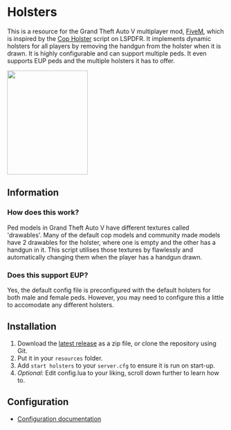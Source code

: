 # Holsters
This is a resource for the Grand Theft Auto V multiplayer mod, [FiveM](https://fivem.net), which is inspired by the [Cop Holster](https://www.lcpdfr.com/files/file/8017-cop-holster/) script on LSPDFR. It implements dynamic holsters for all players by removing the handgun from the holster when it is drawn. It is highly configurable and can support multiple peds. It even supports EUP peds and the multiple holsters it has to offer.

<img src="https://media.giphy.com/media/loGRS56xWOA5fEy5OF/giphy.gif" width="185.5" height="240" />

## Information
### How does this work?
Ped models in Grand Theft Auto V have different textures called 'drawables'. Many of the default cop models and community made models have 2 drawables for the holster, where one is empty and the other has a handgun in it. This script utilises those textures by flawlessly and automatically changing them when the player has a handgun drawn. 

### Does this support EUP?
Yes, the default config file is preconfigured with the default holsters for both male and female peds. However, you may need to configure this a little to accomodate any different holsters.

## Installation
1. Download the [latest release](https://github.com/Jamelele/holsters/releases/latest) as a zip file, or clone the repository using Git.
2. Put it in your `resources` folder.
3. Add `start holsters` to your `server.cfg` to ensure it is run on start-up.
4. *Optional*: Edit config.lua to your liking, scroll down further to learn how to.

## Configuration

- [Configuration documentation](https://github.com/Jamelele/holsters/wiki/Configuration-Guide)
